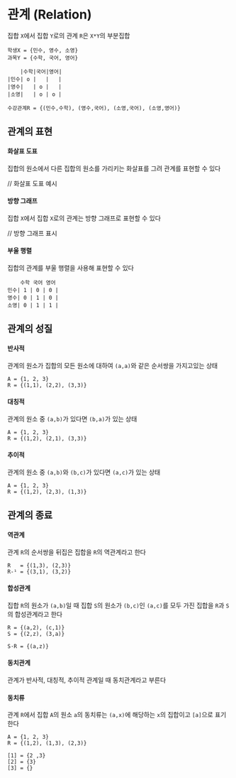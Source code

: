 # 관계 (Relation)
집합 `X`에서 집합 `Y`로의 관계 `R`은 `X*Y`의 부분집합

```
학생X = {민수, 영수, 소영}
과목Y = {수학, 국어, 영어}

    |수학|국어|영어|
|민수| o |   |   |
|영수|   | o |   |
|소영|   | o | o |

수강관계R = {(민수,수학), (영수,국어), (소영,국어), (소영,영어)}
```

## 관계의 표현

#### 화살표 도표

집합의 원소에서 다른 집합의 원소를 가리키는 화살표를 그려 관계를 표현할 수 있다

// 화살표 도표 예시

#### 방향 그래프

집합 `X`에서 집합 `X`로의 관계는 방향 그래프로 표현할 수 있다

// 방향 그래프 표시

#### 부울 행렬

집합의 관계를 부울 행렬을 사용해 표현할 수 있다

```
    수학 국어 영어 
민수| 1 | 0 | 0 |
영수| 0 | 1 | 0 |
소영| 0 | 1 | 1 |
```

## 관계의 성질

#### 반사적

관계의 원소가 집합의 모든 원소에 대하여 `(a,a)`와 같은 순서쌍을 가지고있는 상태

```
A = {1, 2, 3}
R = {(1,1), (2,2), (3,3)}
```

#### 대칭적

관계의 원소 중 `(a,b)`가 있다면 `(b,a)`가 있는 상태

```
A = {1, 2, 3}
R = {(1,2), (2,1), (3,3)}
```

#### 추이적

관계의 원소 중 `(a,b)`와 `(b,c)`가 있다면 `(a,c)`가 있는 상태

```
A = {1, 2, 3}
R = {(1,2), (2,3), (1,3)}
```

## 관계의 종료

#### 역관계

관계 `R`의 순서쌍을 뒤집은 집합을 `R`의 역관계라고 한다

```
R   = {(1,3), (2,3)}
R-¹ = {(3,1), (3,2)}
```

#### 합성관계

집합 `R`의 원소가 `(a,b)`일 때 집합 `S`의 원소가 `(b,c)`인 `(a,c)`를 모두 가진 집합을 `R`과 `S`의 합성관계라고 한다

```
R = {(a,2), (c,1)}
S = {(2,z), (3,a)}

S·R = {(a,z)}
```

#### 동치관계

관계가 반사적, 대칭적, 추이적 관계일 때 동치관계라고 부른다

#### 동치류

관계 `R`에서 집합 `A`의 원소 `a`의 동치류는 `(a,x)`에 해당하는 `x`의 집합이고 `[a]`으로 표기한다

```
A = {1, 2, 3}
R = {(1,2), (1,3), (2,3)}

[1] = {2 ,3}
[2] = {3}
[3] = {}
```

